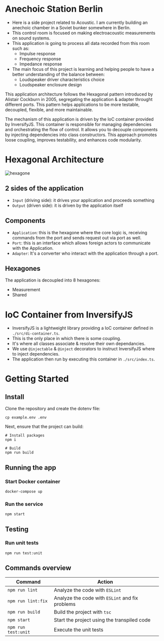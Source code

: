 # Anechoic Station Berlin

- Here is a side project related to Acoustic. I am currently building an anechoic chamber in a Soviet bunker somewhere in Berlin.
- This control room is focused on making electroacoustic measurements on sound systems.
- This application is going to process all data recorded from this room such as:
  - Impulse response
  - Frequency response
  - Impedance response
- The main focus of this project is learning and helping people to have a better understanding of the balance between:
  - Loudspeaker driver characteristics choice
  - Loudspeaker enclosure design

This application architecture follows the Hexagonal pattern introduced by Alistair Cockburn in 2005, segregating the application & adapter throught different ports. This pattern helps applications to be more testable, decoupled, flexible, and more maintainable.

The mechanism of this application is driven by the IoC container provided by InversifyJS. This container is responsible for managing dependencies and orchestrating the flow of control. It allows you to decouple components by injecting dependencies into class constructors. This approach promotes loose coupling, improves testability, and enhances code modularity.

# Hexagonal Architecture

![hexagone](https://github.com/Hulow/asb-app/assets/62727580/2c1a97a6-64fe-423e-ac3d-795fe6f1112d)

## 2 sides of the application

- `Input` (driving side): it drives your application and proceeds something
- `Output` (driven side): it is driven by the application itself

## Components

- `Application`: this is the hexagone where the core logic is, receiving commands from the port and sends request out via port as well.
- `Port`: this is an interface which allows foreign actors to communicate with the Application.
- `Adapter`: It's a converter who interact with the application through a port.

## Hexagones

The application is decoupled into 8 hexagones:

- Measurement
- Shared

# IoC Container from InversifyJS

- InversifyJS is a lightweight library providing a IoC container defined in `./src/di-container.ts`.
- This is the only place in which there is some coupling.
- It's where all classes associate & resolve their own dependancies.
- We use `@injectable` & `@inject` decorators to instruct InversifyJS where to inject dependencies.
- The application then run by executing this container in `./src/index.ts`.

# Getting Started

## Install

Clone the repository and create the dotenv file:

```shell
cp example.env .env
```

Next, ensure that the project can build:

```shell
# Install packages
npm i

# Build
npm run build
```

## Running the app

### Start Docker container

```bash
docker-compose up
```

### Run the service

```shell
npm start
```

## Testing

### Run unit tests

```shell
npm run test:unit
```

## Commands overview

| Command             | Action                                          |
| ------------------- | ----------------------------------------------- |
| `npm run lint`      | Analyze the code with `ESLint`                  |
| `npm run lint:fix`  | Analyze the code with `ESLint` and fix problems |
| `npm run build`     | Build the project with `tsc`                    |
| `npm start`         | Start the project using the transpiled code     |
| `npm run test:unit` | Execute the unit tests                          |
